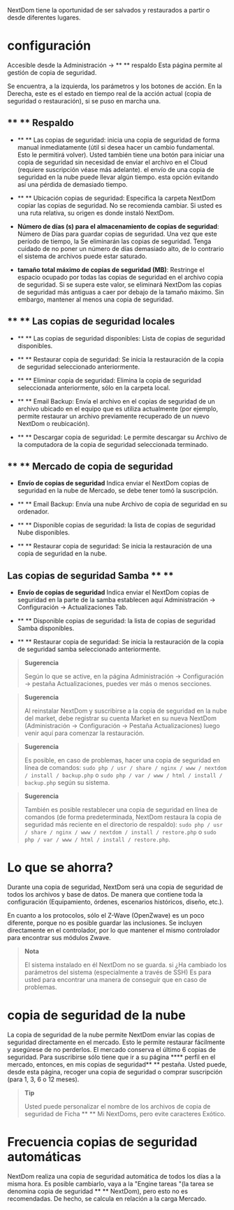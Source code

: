 NextDom tiene la oportunidad de ser salvados y restaurados a partir o desde
diferentes lugares.

configuración
=============

Accesible desde la Administración → ** ** respaldo Esta página permite al
gestión de copia de seguridad.

Se encuentra, a la izquierda, los parámetros y los botones de acción. En la
Derecha, este es el estado en tiempo real de la acción actual (copia de seguridad
o restauración), si se puso en marcha una.

** ** Respaldo
---------------

-   ** ** Las copias de seguridad: inicia una copia de seguridad de forma manual
    inmediatamente (útil si desea hacer un cambio fundamental.
    Esto le permitirá volver). Usted también tiene una
    botón para iniciar una copia de seguridad sin necesidad de enviar el archivo en el
    Cloud (requiere suscripción véase más adelante). el envío de una
    copia de seguridad en la nube puede llevar algún tiempo. esta opción
    evitando así una pérdida de demasiado tiempo.

-   ** ** Ubicación copias de seguridad: Especifica la carpeta
    NextDom copiar las copias de seguridad. No se recomienda
    cambiar. Si usted es una ruta relativa, su origen es
    donde instaló NextDom.

-   **Número de días (s) para el almacenamiento de copias de seguridad**: Número de
    Días para guardar copias de seguridad. Una vez que este período de tiempo, la
    Se eliminarán las copias de seguridad. Tenga cuidado de no poner un número
    de días demasiado alto, de lo contrario el sistema de archivos puede
    estar saturado.

-   **tamaño total máximo de copias de seguridad (MB)**: Restringe
    el espacio ocupado por todas las copias de seguridad en el archivo
    copia de seguridad. Si se supera este valor, se eliminará NextDom
    las copias de seguridad más antiguas a caer por debajo de la
    tamaño máximo. Sin embargo, mantener al menos una copia de seguridad.

** ** Las copias de seguridad locales
-----------------------

-   ** ** Las copias de seguridad disponibles: Lista de copias de seguridad disponibles.

-   ** ** Restaurar copia de seguridad: Se inicia la restauración de la copia de seguridad
    seleccionado anteriormente.

-   ** ** Eliminar copia de seguridad: Elimina la copia de seguridad seleccionada
    anteriormente, sólo en la carpeta local.

-   ** ** Email Backup: Envía el archivo en el
    copias de seguridad de un archivo ubicado en el equipo que es
    utiliza actualmente (por ejemplo, permite restaurar un archivo
    previamente recuperado de un nuevo NextDom o reubicación).

-   ** ** Descargar copia de seguridad: Le permite descargar su
    Archivo de la computadora de la copia de seguridad seleccionada terminado.

** ** Mercado de copia de seguridad
----------------------

-   **Envío de copias de seguridad** Indica enviar el NextDom
    copias de seguridad en la nube de Mercado, se debe tener
    tomó la suscripción.

-   ** ** Email Backup: Envía una nube
    Archivo de copia de seguridad en su ordenador.

-   ** ** Disponible copias de seguridad: la lista de copias de seguridad
    Nube disponibles.

-   ** ** Restaurar copia de seguridad: Se inicia la restauración de una
    copia de seguridad en la nube.

Las copias de seguridad Samba ** **
---------------------

-   **Envío de copias de seguridad** Indica enviar el NextDom
    copias de seguridad en la parte de la samba establecen aquí
    Administración → Configuración → Actualizaciones Tab.

-   ** ** Disponible copias de seguridad: la lista de copias de seguridad
    Samba disponibles.

-   ** ** Restaurar copia de seguridad: Se inicia la restauración de la copia de seguridad
    samba seleccionado anteriormente.

> **Sugerencia**
>
> Según lo que se active, en la página
> Administración → Configuración → pestaña Actualizaciones, puedes ver
> más o menos secciones.

> **Sugerencia**
>
> Al reinstalar NextDom y suscribirse a la
> copia de seguridad en la nube del market, debe registrar su cuenta
> Market en su nueva NextDom (Administración → Configuración → Pestaña
> Actualizaciones) luego venir aquí para comenzar la restauración.

> **Sugerencia**
>
> Es posible, en caso de problemas, hacer una copia de seguridad en línea de
> comandos: `sudo php / usr / share / nginx / www / nextdom / install / backup.php`
> o `sudo php / var / www / html / install / backup.php` según su sistema.

> **Sugerencia**
>
> También es posible restablecer una copia de seguridad en línea de
> comandos (de forma predeterminada, NextDom restaura la copia de seguridad más reciente
> en el directorio de respaldo):
> `sudo php / usr / share / nginx / www / nextdom / install / restore.php` o
> `sudo php / var / www / html / install / restore.php`.

Lo que se ahorra?
==============================

Durante una copia de seguridad, NextDom será una copia de seguridad de todos los archivos y
base de datos. De manera que contiene toda la configuración
(Equipamiento, órdenes, escenarios históricos, diseño, etc.).

En cuanto a los protocolos, sólo el Z-Wave (OpenZwave) es un poco
diferente, porque no es posible guardar las inclusiones.
Se incluyen directamente en el controlador, por lo que
mantener el mismo controlador para encontrar sus módulos Zwave.

> **Nota**
>
> El sistema instalado en él NextDom no se guarda. si
> ¿Ha cambiado los parámetros del sistema (especialmente a través de SSH)
> Es para usted para encontrar una manera de conseguir que en caso de problemas.

copia de seguridad de la nube
================

La copia de seguridad de la nube permite NextDom enviar las copias de seguridad
directamente en el mercado. Esto le permite restaurar fácilmente
y asegúrese de no perderlos. El mercado conserva el último 6
copias de seguridad. Para suscribirse sólo tiene que ir a su página
**** perfil en el mercado, entonces, en mis copias de seguridad** ** pestaña. Usted
puede, desde esta página, recoger una copia de seguridad o comprar
suscripción (para 1, 3, 6 o 12 meses).

> **Tip**
>
> Usted puede personalizar el nombre de los archivos de copia de seguridad de
> Ficha ** ** Mi NextDoms, pero evite caracteres
> Exótico.

Frecuencia copias de seguridad automáticas
======================================

NextDom realiza una copia de seguridad automática de todos los días a la misma
hora. Es posible cambiarlo, vaya a la "Engine
tareas "(la tarea se denomina copia de seguridad ** ** NextDom), pero esto no es
recomendadas. De hecho, se calcula en relación a la carga
Mercado.
